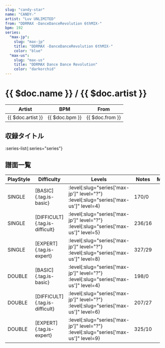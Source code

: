 ```yaml
---
slug: "candy-star"
name: "CANDY☆"
artist: "Luv UNLIMITED"
from: "DDRMAX -DanceDanceRevolution 6thMIX-"
bpm: 192
series:
  "max-jp":
    slug: "max-jp"
    title: "DDRMAX -DanceDanceRevolution 6thMIX-"
    color: "blue"
  "max-us":
    slug: "max-us"
    title: "DDRMAX Dance Dance Revolution"
    color: "darkorchid"
---
```


# {{ $doc.name }} / {{ $doc.artist }}

|Artist|BPM|From|
|------|---|----|
|{{ $doc.artist }}|{{ $doc.bpm }}|{{ $doc.from }}|

## 収録タイトル

:series-list{:series="series"}

## 譜面一覧

|PlayStyle|Difficulty|Levels|Notes|Movie|
|---------|----------|------|-----|-----|
|SINGLE|[BASIC]{.tag.is-basic}|:level{:slug="series['max-jp']" level="?"} :level{:slug="series['max-us']" level=4}|170/0||
|SINGLE|[DIFFICULT]{.tag.is-difficult}|:level{:slug="series['max-jp']" level="?"} :level{:slug="series['max-us']" level=5}|236/16||
|SINGLE|[EXPERT]{.tag.is-expert}|:level{:slug="series['max-jp']" level="?"} :level{:slug="series['max-us']" level=8}|327/29||
|DOUBLE|[BASIC]{.tag.is-basic}|:level{:slug="series['max-jp']" level="?"} :level{:slug="series['max-us']" level=4}|198/0||
|DOUBLE|[DIFFICULT]{.tag.is-difficult}|:level{:slug="series['max-jp']" level="?"} :level{:slug="series['max-us']" level=6}|207/27||
|DOUBLE|[EXPERT]{.tag.is-expert}|:level{:slug="series['max-jp']" level="?"} :level{:slug="series['max-us']" level=9}|325/10||
